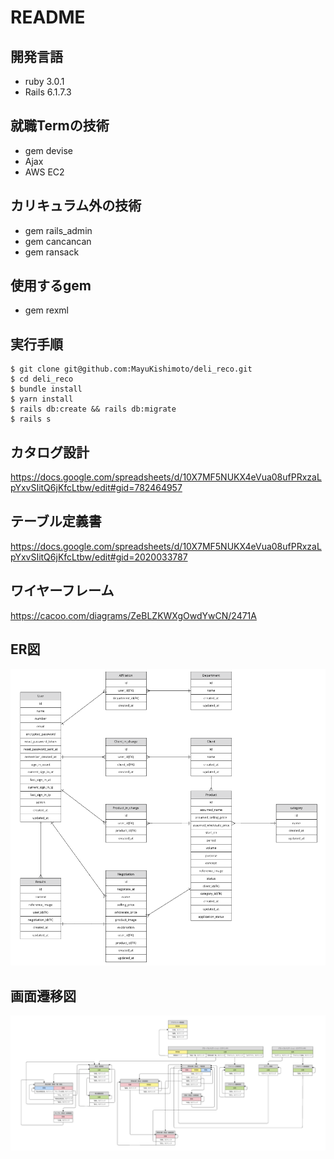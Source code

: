 # README
## 開発言語
* ruby 3.0.1
* Rails 6.1.7.3
## 就職Termの技術
* gem devise
* Ajax
* AWS EC2
## カリキュラム外の技術
* gem rails_admin
* gem cancancan
* gem ransack
## 使用するgem
* gem rexml
## 実行手順
```
$ git clone git@github.com:MayuKishimoto/deli_reco.git
$ cd deli_reco
$ bundle install
$ yarn install
$ rails db:create && rails db:migrate
$ rails s
```
## カタログ設計
https://docs.google.com/spreadsheets/d/10X7MF5NUKX4eVua08ufPRxzaLpYxvSIitQ6jKfcLtbw/edit#gid=782464957
## テーブル定義書
https://docs.google.com/spreadsheets/d/10X7MF5NUKX4eVua08ufPRxzaLpYxvSIitQ6jKfcLtbw/edit#gid=2020033787
## ワイヤーフレーム
https://cacoo.com/diagrams/ZeBLZKWXgOwdYwCN/2471A
## ER図
![ER図](images/ER.png)
## 画面遷移図
![画面遷移図](images/screen_transition.png)